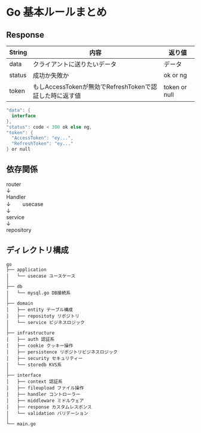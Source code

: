 # Go 基本ルールまとめ  

## Response  

| String | 内容 | 返り値 |
| --- | --- | --- |
| data | クライアントに送りたいデータ | データ |
| status | 成功か失敗か | ok or ng |
| token | もしAccessTokenが無効でRefreshTokenで認証した時に返す値 | token or null |



```go
"data": {
  interface
},
"status": code < 300 ok else ng,
"token": {
  "AccessToken": "ey...",
  "RefreshToken": "ey..."
} or null
```

## 依存関係
router  
↓  
Handler  
↓　　
usecase  
↓  
service  
↓  
repository  


## ディレクトリ構成  


```
go
├── application
│   └── usecase ユースケース
│
├── db
│   └── mysql.go DB接続系
│
├── domain
│   ├── entity テーブル構成
│   ├── repositoty リポジトリ
│   └── service ビジネスロジック
│
├── infrastructure
│   ├── auth 認証系
│   ├── cookie クッキー操作
│   ├── persistence リポジトリビジネスロジック
│   ├── security セキュリティー
│   └── storedb KVS系
│
├── interface
│   ├── context 認証系
│   ├── fileupload ファイル操作
│   ├── handler コントローラー 
│   ├── middleware ミドルウェア
│   ├── response カスタムレスポンス
│   └── validation バリデーション
│
└── main.go 
```

